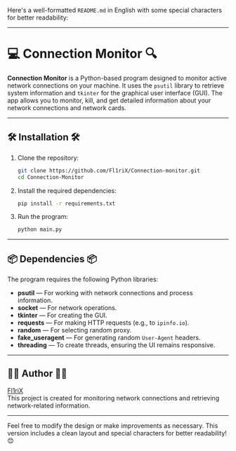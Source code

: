 Here's a well-formatted `README.md` in English with some special characters for better readability:

---

# 💻 **Connection Monitor** 🔍

**Connection Monitor** is a Python-based program designed to monitor active network connections on your machine. It uses the `psutil` library to retrieve system information and `tkinter` for the graphical user interface (GUI). The app allows you to monitor, kill, and get detailed information about your network connections and network cards.

---

## 🛠️ **Installation** 🛠️

1. Clone the repository:
   ```bash
   git clone https://github.com/Fl1riX/Connection-monitor.git
   cd Connection-Monitor
   ```

2. Install the required dependencies:
   ```bash
   pip install -r requirements.txt
   ```

3. Run the program:
   ```bash
   python main.py
   ```

---

## 📦 **Dependencies** 📦

The program requires the following Python libraries:

- **psutil** — For working with network connections and process information.
- **socket** — For network operations.
- **tkinter** — For creating the GUI.
- **requests** — For making HTTP requests (e.g., to `ipinfo.io`).
- **random** — For selecting random proxy.
- **fake_useragent** — For generating random `User-Agent` headers.
- **threading** — To create threads, ensuring the UI remains responsive.

---


## 👨‍💻 **Author** 👩‍💻

[Fl1riX](https://github.com/Fl1riX)  
This project is created for monitoring network connections and retrieving network-related information.

---

Feel free to modify the design or make improvements as necessary. This version includes a clean layout and special characters for better readability! 😊
